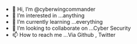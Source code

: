- 👋 Hi, I’m @cyberwingcommander
- 👀 I’m interested in ...anything 
- 🌱 I’m currently learning ...everything 
- 💞️ I’m looking to collaborate on ...Cyber Security 
- 📫 How to reach me ...Via Github , Twitter 

<!---
cyberwingcommander/cyberwingcommander is a ✨ special ✨ repository because its `README.md` (this file) appears on your GitHub profile.
You can click the Preview link to take a look at your changes.
--->
